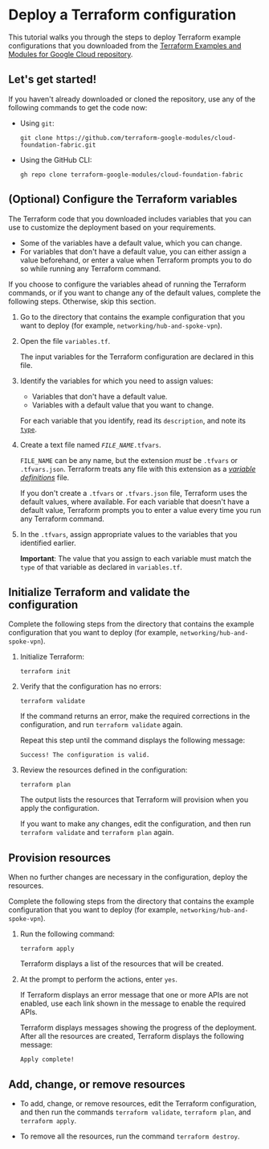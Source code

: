# Deploy a Terraform configuration

This tutorial walks you through the steps to deploy Terraform example configurations that you downloaded from the [Terraform Examples and Modules for Google Cloud repository](https://github.com/terraform-google-modules/cloud-foundation-fabric).

## Let's get started!

If you haven't already downloaded or cloned the repository, use any of the following commands to get the code now:
- Using `git`:
  ```
  git clone https://github.com/terraform-google-modules/cloud-foundation-fabric.git
  ```
- Using the GitHub CLI:
  ```
  gh repo clone terraform-google-modules/cloud-foundation-fabric
  ```

## (Optional) Configure the Terraform variables

The Terraform code that you downloaded includes variables that you can use to customize the deployment based on your requirements.
- Some of the variables have a default value, which you can change. 
- For variables that don't have a default value, you can either assign a value beforehand, or enter a value when Terraform prompts you to do so while running any Terraform command.

If you choose to configure the variables ahead of running the Terraform commands, or if you want to change any of the default values, complete the following steps. Otherwise, skip this section.

1.  Go to the directory that contains the example configuration that you want to deploy (for example, `networking/hub-and-spoke-vpn`).

1.  Open the file `variables.tf`.

    The input variables for the Terraform configuration are declared in this file.

1.  Identify the variables for which you need to assign values:

    -   Variables that don't have a default value.
    -   Variables with a default value that you want to change.

    For each variable that you identify, read its `description`, and note its [`type`](https://www.terraform.io/docs/language/values/variables.html#type-constraints).

1.  Create a text file named _`FILE_NAME`_`.tfvars`.

    `FILE_NAME` can be any name, but the extension _must_ be `.tfvars` or `.tfvars.json`. Terraform treats any file with this extension as a [_variable definitions_](https://www.terraform.io/docs/language/values/variables.html#variable-definitions-tfvars-files) file.

    If you don't create a `.tfvars` or `.tfvars.json` file, Terraform uses the default values, where available. For each variable that doesn't have a default value, Terraform prompts you to enter a value every time you run any Terraform command.

1.  In the `.tfvars`, assign appropriate values to the variables that you identified earlier.

    **Important**: The value that you assign to each variable must match the `type` of that variable as declared in `variables.tf`.
    
## Initialize Terraform and validate the configuration

Complete the following steps from the directory that contains the example configuration that you want to deploy (for example, `networking/hub-and-spoke-vpn`).

1.  Initialize Terraform:

    ```
    terraform init
    ```

1.  Verify that the configuration has no errors:

    ```
    terraform validate
    ```

    If the command returns an error, make the required corrections in the configuration, and run `terraform validate` again.

    Repeat this step until the command displays the following message:

    ```none
    Success! The configuration is valid.
    ```

1.  Review the resources defined in the configuration:

    ```
    terraform plan
    ```

    The output lists the resources that Terraform will provision when you apply the configuration.

    If you want to make any changes, edit the configuration, and then run
    `terraform validate` and `terraform plan` again.

## Provision resources

When no further changes are necessary in the configuration, deploy the resources.

Complete the following steps from the directory that contains the example configuration that you want to deploy (for example, `networking/hub-and-spoke-vpn`).

1.  Run the following command:

    ```
    terraform apply
    ```

    Terraform displays a list of the resources that will be created.

2.  At the prompt to perform the actions, enter `yes`.

    If Terraform displays an error message that one or more APIs are not enabled, use each link shown in the message to enable the required APIs.

    Terraform displays messages showing the progress of the deployment. After all the resources are created, Terraform displays the following message:

    ```none {:.devsite-disable-click-to-copy}
    Apply complete!
    ```

## Add, change, or remove resources

-   To add, change, or remove resources, edit the Terraform configuration, and then run the commands `terraform validate`, `terraform plan`, and `terraform apply`.

-   To remove all the resources, run the command `terraform destroy`.
